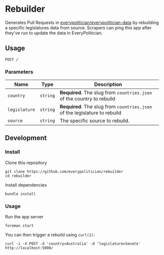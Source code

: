 # Rebuilder

Generates Pull Requests in [everypolitician/everypolitician-data](https://github.com/everypolitician/everypolitician-data) by rebuilding a specific legislatures data from source. Scrapers can ping this app after they've run to update the data in EveryPolitician.

## Usage

    POST /

### Parameters

Name | Type | Description
-----|------|--------------
`country`|`string` | **Required**. The slug from `countries.json` of the country to rebuild
`legislature`|`string` | **Required**. The slug from `countries.json` of the legislature to rebuild
`source`|`string` | The specific source to rebuild.

## Development

### Install

Clone this repository

    git clone https://github.com/everypolitician/rebuilder
    cd rebuilder

Install dependencies

    bundle install

### Usage

Run the app server

    foreman start

You can then trigger a rebuild using `curl(1)`:

    curl -i -X POST -d 'country=Australia' -d 'legislature=Senate' http://localhost:5000/
